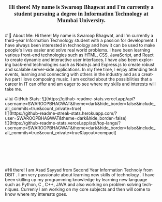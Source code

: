 <!DOCTYPE html>
<html>
<head>
	<meta http-equiv="content-type" content="text/html; charset=utf-8"/>
	<title></title>
	<meta name="generator" content="LibreOffice 7.3.7.2 (Linux)"/>
	<meta name="created" content="00:00:00"/>
	<meta name="changed" content="2023-08-13T12:42:26.634599561"/>
	<style type="text/css">
		@page { size: 21cm 29.7cm; margin-left: 2cm; margin-right: 1cm; margin-top: 1cm; margin-bottom: 1cm }
		p { line-height: 115%; margin-bottom: 0.25cm; background: transparent }
		h3 { margin-top: 0.25cm; margin-bottom: 0.21cm; background: transparent; page-break-after: avoid }
		h3.western { font-family: "Liberation Serif", serif; font-size: 14pt; font-weight: bold }
		h3.cjk { font-family: "Noto Serif CJK SC"; font-size: 14pt; font-weight: bold }
		h3.ctl { font-family: "Lohit Devanagari"; font-size: 14pt; font-weight: bold }
	</style>
</head>
<body lang="en-IN" link="#000080" vlink="#800000" dir="ltr"><h3 class="western" align="center">
Hi there! My name is Swaroop Bhagwat and I'm currently a student
pursuing a degree in Information Technology at Mumbai University.</h3>
<p><br/>
# 💫 About Me: Hi there! My name is Swaroop Bhagwat, and
I'm currently a third-year Information Technology student with a
passion for development. I have always been interested in technology
and how it can be used to make people's lives easier and solve real
world problems. I have been learning various front-end technologies
such as HTML, CSS, JavaScript, and React to create dynamic and
interactive user interfaces. I have also been exploring back-end
technologies such as Node.js and Express.js to create robust and
scalable server-side applications. In my free time, I enjoy attending
tech events, learning and connecting with others in the industry and
as a creative part I love composing music. I am excited about the
possibilities that a career in IT can offer and am eager to see where
my skills and interests will take me. <br/>
<br/>
# 📊 GitHub
Stats:
![](https://github-readme-stats.vercel.app/api?username=SWAROOPBHAGWAT&amp;theme=dark&amp;hide_border=false&amp;include_all_commits=true&amp;count_private=true)<br/>
![](https://github-readme-streak-stats.herokuapp.com/?user=SWAROOPBHAGWAT&amp;theme=dark&amp;hide_border=false)<br/>
![](https://github-readme-stats.vercel.app/api/top-langs/?username=SWAROOPBHAGWAT&amp;theme=dark&amp;hide_border=false&amp;include_all_commits=true&amp;count_private=true&amp;layout=compact)
</p>
<p><br/>
<br/>

</p>
<p><br/>
<br/>

</p>
<p>#Hi there! I am Asad Sayyad from Second Year  Information Technoly
from DBIT . I am very passionate about learning new skills of
technology . I have been skilling up my programming knowledge by
learning new language such as Python, C , C++, JAVA and also working
on problem solving techniques. Currenly I am working on my core
subjects and then will come to know where my interests goes.</p>
</body>
</html>